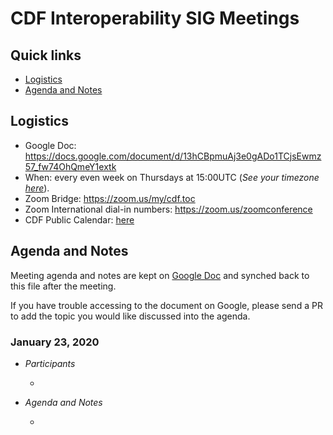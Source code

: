 # CDF Interoperability SIG Meetings

## Quick links

- [Logistics](#logistics)
- [Agenda and Notes](#agenda-and-notes)

## Logistics

* Google Doc: https://docs.google.com/document/d/13hCBpmuAj3e0gADo1TCjsEwmz57_fw74OhQmeY1extk
* When: every even week on Thursdays at 15:00UTC (*See your timezone [here](https://time.is/1500_in_UTC)*).
* Zoom Bridge: https://zoom.us/my/cdf.toc
* Zoom International dial-in numbers: https://zoom.us/zoomconference
* CDF Public Calendar: [here](https://calendar.google.com/calendar/embed?src=linuxfoundation.org_mhf0kmgedn67ihni8r129avp24%40group.calendar.google.com&ctz=America%2FLos_Angeles)

## Agenda and Notes

Meeting agenda and notes are kept on [Google Doc](https://docs.google.com/document/d/13hCBpmuAj3e0gADo1TCjsEwmz57_fw74OhQmeY1extk)
and synched back to this file after the meeting.

If you have trouble accessing to the document on Google, please send a PR to add
the topic you would like discussed into the agenda.

### January 23, 2020

- *Participants*
  - <addme>

- *Agenda and Notes*
  - <addme>
